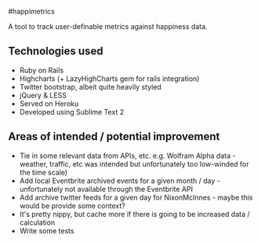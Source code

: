 #happimetrics

A tool to track user-definable metrics against happiness data.

## Technologies used

- Ruby on Rails
- Highcharts (+ LazyHighCharts gem for rails integration)
- Twitter bootstrap, albeit quite heavily styled
- jQuery & LESS
- Served on Heroku
- Developed using Sublime Text 2

## Areas of intended / potential improvement

- Tie in some relevant data from APIs, etc. e.g. Wolfram Alpha data - weather, traffic, etc was intended but unfortunately too low-winded for the time scale)
- Add local Eventbrite archived events for a given month / day - unfortunately not available through the Eventbrite API
- Add archive twitter feeds for a given day for NixonMcInnes - maybe this would be provide some context?
- It's pretty nippy, but cache more if there is going to be increased data / calculation
- Write some tests